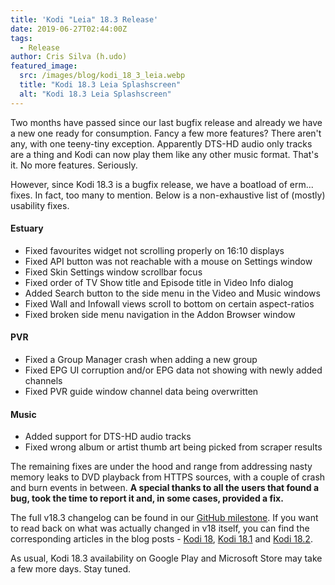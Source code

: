 ```yaml
---
title: 'Kodi "Leia" 18.3 Release'
date: 2019-06-27T02:44:00Z
tags:
  - Release
author: Cris Silva (h.udo)
featured_image:
  src: /images/blog/kodi_18_3_leia.webp
  title: "Kodi 18.3 Leia Splashscreen"
  alt: "Kodi 18.3 Leia Splashscreen"
---
```


Two months have passed since our last bugfix release and already we have a new one ready for consumption. Fancy a few more features? There aren't any, with one teeny-tiny exception. Apparently DTS-HD audio only tracks are a thing and Kodi can now play them like any other music format. That's it. No more features. Seriously.

However, since Kodi 18.3 is a bugfix release, we have a boatload of erm... fixes. In fact, too many to mention. Below is a non-exhaustive list of (mostly) usability fixes.

#### Estuary

- Fixed favourites widget not scrolling properly on 16:10 displays
- Fixed API button was not reachable with a mouse on Settings window
- Fixed Skin Settings window scrollbar focus
- Fixed order of TV Show title and Episode title in Video Info dialog
- Added Search button to the side menu in the Video and Music windows
- Fixed Wall and Infowall views scroll to bottom on certain aspect-ratios
- Fixed broken side menu navigation in the Addon Browser window

#### PVR

- Fixed a Group Manager crash when adding a new group
- Fixed EPG UI corruption and/or EPG data not showing with newly added channels
- Fixed PVR guide window channel data being overwritten

#### Music

- Added support for DTS-HD audio tracks
- Fixed wrong album or artist thumb art being picked from scraper results

The remaining fixes are under the hood and range from addressing nasty memory leaks to DVD playback from HTTPS sources, with a couple of crash and burn events in between. **A special thanks to all the users that found a bug, took the time to report it and, in some cases, provided a fix.**

The full v18.3 changelog can be found in our [GitHub milestone](https://github.com/xbmc/xbmc/compare/18.2-Leia...18.3-Leia). If you want to read back on what was actually changed in v18 itself, you can find the corresponding articles in the blog posts - [Kodi 18](https://kodi.tv/article/kodi-180), [Kodi 18.1](https://kodi.tv/article/kodi-v181-leia-rc1) and [Kodi 18.2](https://kodi.tv/article/kodi-leia-182-release).

As usual, Kodi 18.3 availability on Google Play and Microsoft Store may take a few more days. Stay tuned.
